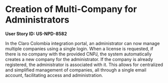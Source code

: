 # Creation of Multi-Company for Administrators

**User Story ID: US-NPD-8582**

In the Claro Colombia integration portal, an administrator can now manage multiple companies using a single login. When a license is requested, if there is no company with the provided CNPJ, the system automatically creates a new company for the administrator. If the company is already registered, the administrator is associated with it. This allows for centralized and simplified management of companies, all through a single email account, facilitating access and administration.